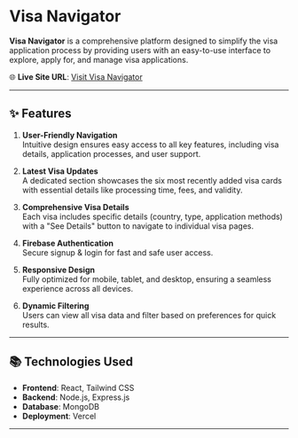 # Visa Navigator

**Visa Navigator** is a comprehensive platform designed to simplify the visa application process by providing users with an easy-to-use interface to explore, apply for, and manage visa applications.  

🌐 **Live Site URL**: [Visit Visa Navigator](https://visa-navigator-10ba9.web.app/)

---

## ✨ Features

1. **User-Friendly Navigation**  
   Intuitive design ensures easy access to all key features, including visa details, application processes, and user support.  

2. **Latest Visa Updates**  
   A dedicated section showcases the six most recently added visa cards with essential details like processing time, fees, and validity.  

3. **Comprehensive Visa Details**  
   Each visa includes specific details (country, type, application methods) with a "See Details" button to navigate to individual visa pages.  

4. **Firebase Authentication**  
   Secure signup & login for fast and safe user access.  

5. **Responsive Design**  
   Fully optimized for mobile, tablet, and desktop, ensuring a seamless experience across all devices.  

6. **Dynamic Filtering**  
   Users can view all visa data and filter based on preferences for quick results.

---

## 📚 Technologies Used

- **Frontend**: React, Tailwind CSS  
- **Backend**: Node.js, Express.js  
- **Database**: MongoDB  
- **Deployment**: Vercel  

---


